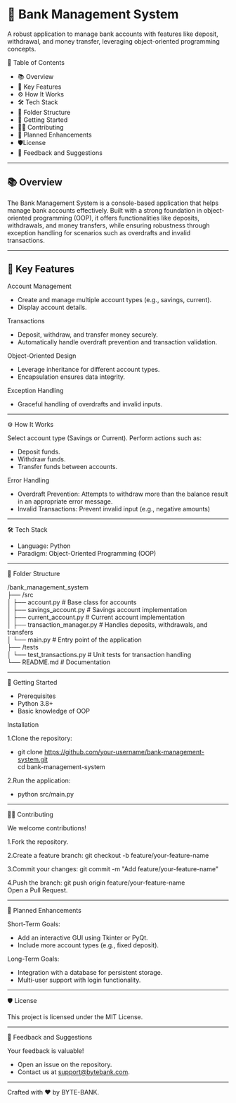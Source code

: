 # 🏦 Bank Management System
A robust application to manage bank accounts with features like deposit, withdrawal, and money transfer, leveraging object-oriented programming concepts.



📖 Table of Contents

- 📚 Overview
- 🌟 Key Features
- ⚙️ How It Works
- 🛠️ Tech Stack
- 📂 Folder Structure
- 🚀 Getting Started
- 👨‍💻 Contributing
- 📝 Planned Enhancements
- 🛡️License
- 💬 Feedback and Suggestions

---

## 📚 Overview

The Bank Management System is a console-based application that helps manage bank accounts effectively. Built with a strong foundation in object-oriented programming (OOP), it offers functionalities like deposits, withdrawals, and money transfers, while ensuring robustness through exception handling for scenarios such as overdrafts and invalid transactions.

---

## 🌟 Key Features

Account Management
  - Create and manage multiple account types (e.g., savings, current).
  - Display account details.

Transactions
  - Deposit, withdraw, and transfer money securely.
  - Automatically handle overdraft prevention and transaction validation.

Object-Oriented Design
  - Leverage inheritance for different account types.
  - Encapsulation ensures data integrity.



Exception Handling
  - Graceful handling of overdrafts and invalid inputs.

---

⚙️ How It Works

  Select account type (Savings or Current).
  Perform actions such as:
  - Deposit funds.
  - Withdraw funds.
  - Transfer funds between accounts.

  Error Handling
  - Overdraft Prevention: Attempts to withdraw more than the balance result in an appropriate error message.
  - Invalid Transactions: Prevent invalid input (e.g., negative amounts)

---

🛠️ Tech Stack

  - Language: Python
  - Paradigm: Object-Oriented Programming (OOP)

---

📂 Folder Structure

/bank_management_system  
    ├── /src  
    │   ├── account.py            # Base class for accounts  
    │   ├── savings_account.py    # Savings account implementation  
    │   ├── current_account.py    # Current account implementation  
    │   ├── transaction_manager.py # Handles deposits, withdrawals, and transfers  
    │   └── main.py               # Entry point of the application  
    ├── /tests  
    │   └── test_transactions.py  # Unit tests for transaction handling  
    └── README.md                 # Documentation  

---

🚀 Getting Started

- Prerequisites
- Python 3.8+
- Basic knowledge of OOP

Installation

  1.Clone the repository:
  - git clone https://github.com/your-username/bank-management-system.git  
cd bank-management-system  

  2.Run the application:
  - python src/main.py  

---

👨‍💻 Contributing

We welcome contributions!

 1.Fork the repository.

 2.Create a feature branch:
   git checkout -b feature/your-feature-name  

 3.Commit your changes:
   git commit -m "Add feature/your-feature-name"  

 4.Push the branch:
  git push origin feature/your-feature-name  
Open a Pull Request.

---

📝 Planned Enhancements

Short-Term Goals:
 - Add an interactive GUI using Tkinter or PyQt.
 - Include more account types (e.g., fixed deposit).

Long-Term Goals:

 - Integration with a database for persistent storage.
 - Multi-user support with login functionality.

---

🛡️ License

This project is licensed under the MIT License.

---

💬 Feedback and Suggestions

Your feedback is valuable!
 - Open an issue on the repository.
 - Contact us at support@bytebank.com.

---

Crafted with ❤️ by BYTE-BANK.

